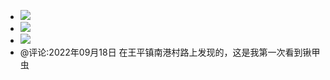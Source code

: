 - ![](https://firebasestorage.googleapis.com/v0/b/firescript-577a2.appspot.com/o/imgs%2Fapp%2Fxinyiheng%2FkqqoogL0XM.png?alt=media&token=058e7421-f990-430c-aedc-c2871d736baf)
- ![](https://firebasestorage.googleapis.com/v0/b/firescript-577a2.appspot.com/o/imgs%2Fapp%2Fxinyiheng%2FOs6K9z6zec.png?alt=media&token=6482751b-6b32-4724-a3b4-668e9d0d4d45)
- ![](https://firebasestorage.googleapis.com/v0/b/firescript-577a2.appspot.com/o/imgs%2Fapp%2Fxinyiheng%2FxP0MAklxG_.png?alt=media&token=16d67778-9c30-4ec2-805a-b348a1bfec3b)
- @评论:2022年09月18日 在王平镇南港村路上发现的，这是我第一次看到锹甲虫
